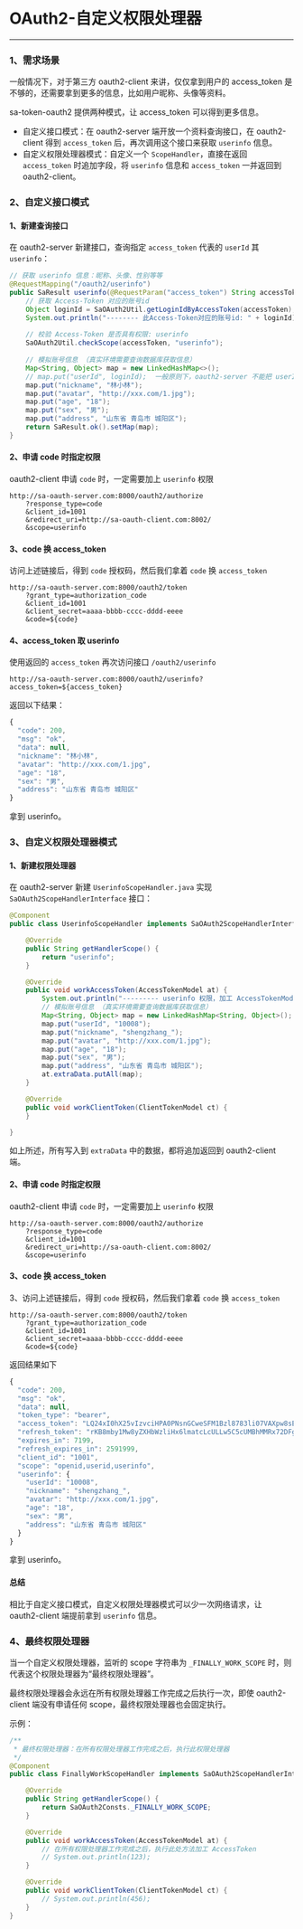 # OAuth2-自定义权限处理器 

--- 

### 1、需求场景
一般情况下，对于第三方 oauth2-client 来讲，仅仅拿到用户的 access_token 是不够的，还需要拿到更多的信息，比如用户昵称、头像等资料。

sa-token-oauth2 提供两种模式，让 access_token 可以得到更多信息。

- 自定义接口模式：在 oauth2-server 端开放一个资料查询接口，在 oauth2-client 得到 `access_token` 后，再次调用这个接口来获取 `userinfo` 信息。
- 自定义权限处理器模式：自定义一个 `ScopeHandler`，直接在返回 `access_token` 时追加字段，将 `userinfo` 信息和 `access_token` 一并返回到 oauth2-client。


### 2、自定义接口模式

#### 1、新建查询接口

在 oauth2-server 新建接口，查询指定 `access_token` 代表的 `userId` 其 `userinfo`：

``` java
// 获取 userinfo 信息：昵称、头像、性别等等
@RequestMapping("/oauth2/userinfo")
public SaResult userinfo(@RequestParam("access_token") String accessToken) {
	// 获取 Access-Token 对应的账号id
	Object loginId = SaOAuth2Util.getLoginIdByAccessToken(accessToken);
	System.out.println("-------- 此Access-Token对应的账号id: " + loginId);
	
	// 校验 Access-Token 是否具有权限: userinfo
	SaOAuth2Util.checkScope(accessToken, "userinfo");
	
	// 模拟账号信息 （真实环境需要查询数据库获取信息）
	Map<String, Object> map = new LinkedHashMap<>();
	// map.put("userId", loginId);  一般原则下，oauth2-server 不能把 userId 返回给 oauth2-client
	map.put("nickname", "林小林");
	map.put("avatar", "http://xxx.com/1.jpg");
	map.put("age", "18");
	map.put("sex", "男");
	map.put("address", "山东省 青岛市 城阳区");
	return SaResult.ok().setMap(map);
}
```


#### 2、申请 code 时指定权限
oauth2-client 申请 `code` 时，一定需要加上 `userinfo` 权限

``` url
http://sa-oauth-server.com:8000/oauth2/authorize
	?response_type=code
	&client_id=1001
	&redirect_uri=http://sa-oauth-client.com:8002/
	&scope=userinfo
```


#### 3、code 换 access_token
访问上述链接后，得到 `code` 授权码，然后我们拿着 `code` 换 `access_token`

``` url
http://sa-oauth-server.com:8000/oauth2/token
    ?grant_type=authorization_code
    &client_id=1001
    &client_secret=aaaa-bbbb-cccc-dddd-eeee
    &code=${code}
```

#### 4、access_token 取 userinfo 
使用返回的 `access_token` 再次访问接口 `/oauth2/userinfo`

``` url
http://sa-oauth-server.com:8000/oauth2/userinfo?access_token=${access_token}
```

返回以下结果：
``` js
{
  "code": 200,
  "msg": "ok",
  "data": null,
  "nickname": "林小林",
  "avatar": "http://xxx.com/1.jpg",
  "age": "18",
  "sex": "男",
  "address": "山东省 青岛市 城阳区"
}
```

拿到 userinfo。



### 3、自定义权限处理器模式

#### 1、新建权限处理器
在 oauth2-server 新建 `UserinfoScopeHandler.java` 实现 `SaOAuth2ScopeHandlerInterface` 接口：

``` java
@Component
public class UserinfoScopeHandler implements SaOAuth2ScopeHandlerInterface {

    @Override
    public String getHandlerScope() {
        return "userinfo";
    }

    @Override
    public void workAccessToken(AccessTokenModel at) {
        System.out.println("--------- userinfo 权限，加工 AccessTokenModel --------- ");
        // 模拟账号信息 （真实环境需要查询数据库获取信息）
        Map<String, Object> map = new LinkedHashMap<String, Object>();
        map.put("userId", "10008");
        map.put("nickname", "shengzhang_");
        map.put("avatar", "http://xxx.com/1.jpg");
        map.put("age", "18");
        map.put("sex", "男");
        map.put("address", "山东省 青岛市 城阳区");
        at.extraData.putAll(map);
    }

    @Override
    public void workClientToken(ClientTokenModel ct) {
    }

}
```

如上所述，所有写入到 `extraData` 中的数据，都将追加返回到 oauth2-client 端。


#### 2、申请 code 时指定权限
oauth2-client 申请 `code` 时，一定需要加上 `userinfo` 权限
``` url
http://sa-oauth-server.com:8000/oauth2/authorize
	?response_type=code
	&client_id=1001
	&redirect_uri=http://sa-oauth-client.com:8002/
	&scope=userinfo
```


#### 3、code 换 access_token
3、访问上述链接后，得到 `code` 授权码，然后我们拿着 `code` 换 `access_token`
``` url
http://sa-oauth-server.com:8000/oauth2/token
    ?grant_type=authorization_code
    &client_id=1001
    &client_secret=aaaa-bbbb-cccc-dddd-eeee
    &code=${code}
```

返回结果如下
``` js
{
  "code": 200,
  "msg": "ok",
  "data": null,
  "token_type": "bearer",
  "access_token": "LQ24xI0hX25vIzvciHPA0PNsnGCweSFM1Bzl8783li07VAXpw8sEfn9xsta2",
  "refresh_token": "rKB8mby1Mw8yZXHbWzliHx6lmatcLcULLw5C5cUMBhMMRx72DFg5u0owZgrA",
  "expires_in": 7199,
  "refresh_expires_in": 2591999,
  "client_id": "1001",
  "scope": "openid,userid,userinfo",
  "userinfo": {
    "userId": "10008",
    "nickname": "shengzhang_",
    "avatar": "http://xxx.com/1.jpg",
    "age": "18",
    "sex": "男",
    "address": "山东省 青岛市 城阳区"
  }
}
```

拿到 userinfo。

#### 总结
相比于自定义接口模式，自定义权限处理器模式可以少一次网络请求，让 oauth2-client 端提前拿到 `userinfo` 信息。



### 4、最终权限处理器
当一个自定义权限处理器，监听的 scope 字符串为 `_FINALLY_WORK_SCOPE` 时，则代表这个权限处理器为“最终权限处理器”。

最终权限处理器会永远在所有权限处理器工作完成之后执行一次，即使 oauth2-client 端没有申请任何 scope，最终权限处理器也会固定执行。

示例：
``` java
/**
 * 最终权限处理器：在所有权限处理器工作完成之后，执行此权限处理器
 */
@Component
public class FinallyWorkScopeHandler implements SaOAuth2ScopeHandlerInterface {

    @Override
    public String getHandlerScope() {
        return SaOAuth2Consts._FINALLY_WORK_SCOPE;
    }

    @Override
    public void workAccessToken(AccessTokenModel at) {
        // 在所有权限处理器工作完成之后，执行此处方法加工 AccessToken
        // System.out.println(123);
    }

    @Override
    public void workClientToken(ClientTokenModel ct) {
        // System.out.println(456);
    }
}
```










